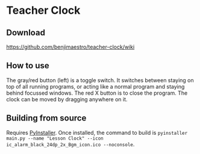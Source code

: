 # Teacher Clock
## Download
https://github.com/benjimaestro/teacher-clock/wiki

## How to use
The gray/red button (left) is a toggle switch. It switches between staying on top of all running programs, or acting like a normal program and staying behind focussed windows.
The red X button is to close the program.
The clock can be moved by dragging anywhere on it.

## Building from source
Requires [PyInstaller](https://pypi.python.org/pypi/PyInstaller/). Once installed, the command to build is `pyinstaller main.py --name "Lesson Clock" --icon ic_alarm_black_24dp_2x_Bgm_icon.ico --noconsole`.
